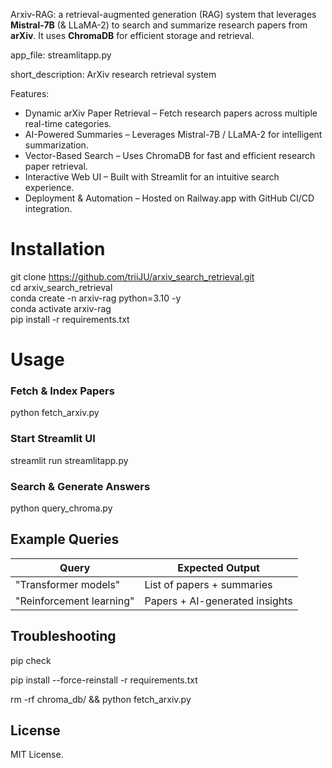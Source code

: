 Arxiv-RAG: a retrieval-augmented generation (RAG) system that leverages **Mistral-7B** (& LLaMA-2) to search and summarize research papers from **arXiv**. It uses **ChromaDB** for efficient storage and retrieval.

app_file: streamlitapp.py

short_description: ArXiv research retrieval system


Features:
 - Dynamic arXiv Paper Retrieval – Fetch research papers across multiple real-time categories.
 - AI-Powered Summaries – Leverages Mistral-7B / LLaMA-2 for intelligent summarization.
 - Vector-Based Search – Uses ChromaDB for fast and efficient research paper retrieval.
 - Interactive Web UI – Built with Streamlit for an intuitive search experience.
 - Deployment & Automation – Hosted on Railway.app with GitHub CI/CD integration.


# Installation

git clone https://github.com/triiJU/arxiv_search_retrieval.git  
cd arxiv_search_retrieval  
conda create -n arxiv-rag python=3.10 -y  
conda activate arxiv-rag  
pip install -r requirements.txt  


# Usage

### Fetch & Index Papers

python fetch_arxiv.py

### Start Streamlit UI

streamlit run streamlitapp.py

### Search & Generate Answers

python query_chroma.py


## Example Queries
|          Query         |          Expected Output       |
|------------------------|--------------------------------|
| "Transformer models"   |   List of papers + summaries   |
|"Reinforcement learning"| Papers + AI-generated insights |


## Troubleshooting
pip check 

pip install --force-reinstall -r requirements.txt  

rm -rf chroma_db/ && python fetch_arxiv.py  



## License
MIT License.
